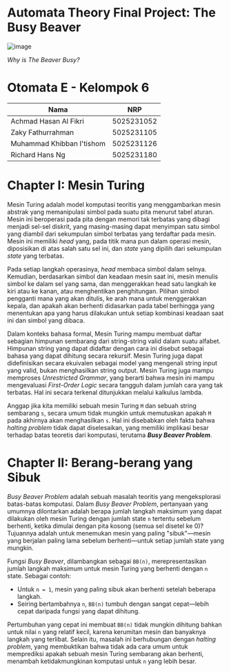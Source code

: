 # Automata Theory Final Project: The Busy Beaver
![image](https://github.com/user-attachments/assets/605834e7-c3b9-41a8-b9a7-3756f388f1b8)

*Why is The Beaver Busy?*

# Otomata E - Kelompok 6
| Nama | NRP |
|----------|----------|
| Achmad Hasan Al Fikri | 5025231052 |
| Zaky Fathurrahman | 5025231105 |
| Muhammad Khibban I'tishom | 5025231126 |
| Richard Hans Ng | 5025231180 |

# Chapter I: Mesin Turing
Mesin Turing adalah model komputasi teoritis yang menggambarkan mesin abstrak yang memanipulasi simbol pada suatu pita menurut tabel aturan. Mesin ini beroperasi pada pita dengan memori tak terbatas yang dibagi menjadi sel-sel diskrit, yang masing-masing dapat menyimpan satu simbol yang diambil dari sekumpulan simbol terbatas yang terdaftar pada mesin. Mesin ini memiliki _head_ yang, pada titik mana pun dalam operasi mesin, diposisikan di atas salah satu sel ini, dan _state_ yang dipilih dari sekumpulan _state_ yang terbatas.

Pada setiap langkah operasinya, _head_ membaca simbol dalam selnya. Kemudian, berdasarkan simbol dan keadaan mesin saat ini, mesin menulis simbol ke dalam sel yang sama, dan menggerakkan head satu langkah ke kiri atau ke kanan, atau menghentikan penghitungan. Pilihan simbol pengganti mana yang akan ditulis, ke arah mana untuk menggerakkan kepala, dan apakah akan berhenti didasarkan pada tabel berhingga yang menentukan apa yang harus dilakukan untuk setiap kombinasi keadaan saat ini dan simbol yang dibaca.

Dalam konteks bahasa formal, Mesin Turing mampu membuat daftar sebagian himpunan sembarang dari string-string valid dalam suatu alfabet. Himpunan string yang dapat didaftar dengan cara ini disebut sebagai bahasa yang dapat dihitung secara rekursif. Mesin Turing juga dapat didefinisikan secara ekuivalen sebagai model yang mengenali string input yang valid, bukan menghasilkan string output. Mesin Turing juga mampu memproses _Unrestricted Grammar_, yang berarti bahwa mesin ini mampu mengevaluasi _First-Order Logic_ secara tangguh dalam jumlah cara yang tak terbatas. Hal ini secara terkenal ditunjukkan melalui kalkulus lambda.

Anggap jika kita memiliki sebuah mesin Turing `M` dan sebuah string sembarang `s`, secara umum tidak mungkin untuk memutuskan apakah `M` pada akhirnya akan menghasilkan `s`. Hal ini disebabkan oleh fakta bahwa _halting problem_ tidak dapat diselesaikan, yang memiliki implikasi besar terhadap batas teoretis dari komputasi, terutama ***Busy Beaver Problem***.

# Chapter II: Berang-berang yang Sibuk
_Busy Beaver Problem_ adalah sebuah masalah teoritis yang mengeksplorasi batas-batas komputasi. Dalam _Busy Beaver Problem_, pertanyaan yang umumnya dilontarkan adalah berapa jumlah langkah maksimum yang dapat dilakukan oleh mesin Turing dengan jumlah state `n` tertentu sebelum berhenti, ketika dimulai dengan pita kosong (semua sel disetel ke 0)? Tujuannya adalah untuk menemukan mesin yang paling "sibuk"—mesin yang berjalan paling lama sebelum berhenti—untuk setiap jumlah state yang mungkin.

Fungsi _Busy Beaver_, dilambangkan sebagai `BB(n)`, merepresentasikan jumlah langkah maksimum untuk mesin Turing yang berhenti dengan `n` state. Sebagai contoh:
- Untuk `n = 1`, mesin yang paling sibuk akan berhenti setelah beberapa langkah.
- Seiring bertambahnya `n`, `BB(n)` tumbuh dengan sangat cepat—lebih cepat daripada fungsi yang dapat dihitung.

Pertumbuhan yang cepat ini membuat `BB(n)` tidak mungkin dihitung bahkan untuk nilai `n` yang relatif kecil, karena kerumitan mesin dan banyaknya langkah yang terlibat. Selain itu, masalah ini berhubungan dengan _halting problem_, yang membuktikan bahwa tidak ada cara umum untuk memprediksi apakah sebuah mesin Turing sembarang akan berhenti, menambah ketidakmungkinan komputasi untuk `n` yang lebih besar.
